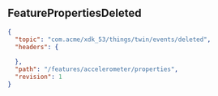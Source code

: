 ## FeaturePropertiesDeleted

```json
{
  "topic": "com.acme/xdk_53/things/twin/events/deleted",
  "headers": {
    
  },
  "path": "/features/accelerometer/properties",
  "revision": 1
}
```
